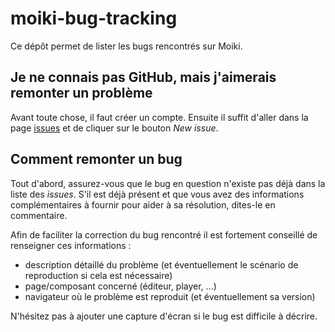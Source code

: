 # moiki-bug-tracking
Ce dépôt permet de lister les bugs rencontrés sur Moiki.

## Je ne connais pas GitHub, mais j'aimerais remonter un problème
Avant toute chose, il faut créer un compte.
Ensuite il suffit d'aller dans la page [issues](https://github.com/kaelhem/moiki-bug-tracking/issues) et de cliquer sur le bouton _New issue_.

## Comment remonter un bug
Tout d'abord, assurez-vous que le bug en question n'existe pas déjà dans la liste des _issues_. S'il est déjà présent et que vous avez des informations complémentaires à fournir pour aider à sa résolution, dites-le en commentaire.

Afin de faciliter la correction du bug rencontré il est fortement conseillé de renseigner ces informations :
+ description détaillé du problème (et éventuellement le scénario de reproduction si cela est nécessaire)
+ page/composant concerné (éditeur, player, ...)
+ navigateur où le problème est reproduit (et éventuellement sa version)

N'hésitez pas à ajouter une capture d'écran si le bug est difficile à décrire.
